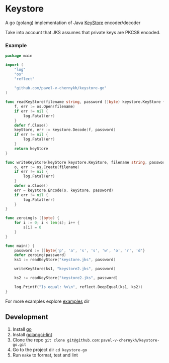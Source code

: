 # Keystore
A go (golang) implementation of Java [KeyStore][1] encoder/decoder

Take into account that JKS assumes that private keys are PKCS8 encoded.

### Example

```go
package main

import (
	"log"
	"os"
	"reflect"
	
	"github.com/pavel-v-chernykh/keystore-go"
)

func readKeyStore(filename string, password []byte) keystore.KeyStore {
	f, err := os.Open(filename)
	if err != nil {
		log.Fatal(err)
	}
	defer f.Close()
	keyStore, err := keystore.Decode(f, password)
	if err != nil {
		log.Fatal(err)
	}
	return keyStore
}

func writeKeyStore(keyStore keystore.KeyStore, filename string, password []byte) {
	o, err := os.Create(filename)
	if err != nil {
		log.Fatal(err)
	}
	defer o.Close()
	err = keystore.Encode(o, keyStore, password)
	if err != nil {
		log.Fatal(err)
	}
}

func zeroing(s []byte) {
	for i := 0; i < len(s); i++ {
		s[i] = 0
	}
}

func main() {
	password := []byte{'p', 'a', 's', 's', 'w', 'o', 'r', 'd'}
	defer zeroing(password)
	ks1 := readKeyStore("keystore.jks", password)

	writeKeyStore(ks1, "keystore2.jks", password)

	ks2 := readKeyStore("keystore2.jks", password)

	log.Printf("Is equal: %v\n", reflect.DeepEqual(ks1, ks2))
}
```

For more examples explore [examples](examples) dir

## Development

1. Install [go][2]
2. Install [golangci-lint][3]
3. Clone the repo `git clone git@github.com:pavel-v-chernykh/keystore-go.git`
4. Go to the project dir `cd keystore-go`
5. Run `make`  to format, test and lint

[1]: https://docs.oracle.com/javase/7/docs/technotes/guides/security/crypto/CryptoSpec.html#KeyManagement
[2]: https://golang.org
[3]: https://github.com/golangci/golangci-lint
